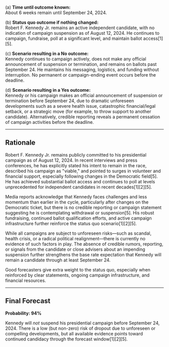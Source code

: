 (a) **Time until outcome known:**  
About 6 weeks remain until September 24, 2024.

(b) **Status quo outcome if nothing changed:**  
Robert F. Kennedy Jr. remains an active independent candidate, with no indication of campaign suspension as of August 12, 2024. He continues to campaign, fundraise, poll at a significant level, and maintain ballot access[1][5].

(c) **Scenario resulting in a No outcome:**  
Kennedy continues to campaign actively, does not make any official announcement of suspension or termination, and remains on ballots past September 24. He maintains his messaging, logistics, and funding without interruption. No permanent or campaign-ending event occurs before the deadline.

(d) **Scenario resulting in a Yes outcome:**  
Kennedy or his campaign makes an official announcement of suspension or termination before September 24, due to dramatic unforeseen developments such as a severe health issue, catastrophic financial/legal setback, or a strategic move (for example, to throw support to another candidate). Alternatively, credible reporting reveals a permanent cessation of campaign activities before the deadline.

---

## Rationale

Robert F. Kennedy Jr. remains publicly committed to his presidential campaign as of August 12, 2024. In recent interviews and press conferences, he has explicitly stated his intent to remain in the race, described his campaign as "viable," and pointed to surges in volunteer and financial support, especially following changes in the Democratic field[5]. He has achieved substantial ballot access and continues to poll at levels unprecedented for independent candidates in recent decades[1][2][5].

Media reports acknowledge that Kennedy faces challenges and less momentum than earlier in the cycle, particularly after changes on the Democratic ticket, but there is no credible reporting or campaign statement suggesting he is contemplating withdrawal or suspension[5]. His robust fundraising, continued ballot qualification efforts, and active campaign infrastructure further reinforce the status quo scenario[1][2][5].

While all campaigns are subject to unforeseen risks—such as scandal, health crisis, or a radical political realignment—there is currently no evidence of such factors in play. The absence of credible rumors, reporting, or signals from the candidate or close advisers about an impending suspension further strengthens the base rate expectation that Kennedy will remain a candidate through at least September 24.

Good forecasters give extra weight to the status quo, especially when reinforced by clear statements, ongoing campaign infrastructure, and financial resources.

---

## Final Forecast

**Probability: 94%**

Kennedy will *not* suspend his presidential campaign before September 24, 2024. There is a low (but non-zero) risk of dropout due to unforeseen or compelling developments, but all available evidence points toward continued candidacy through the forecast window[1][2][5].